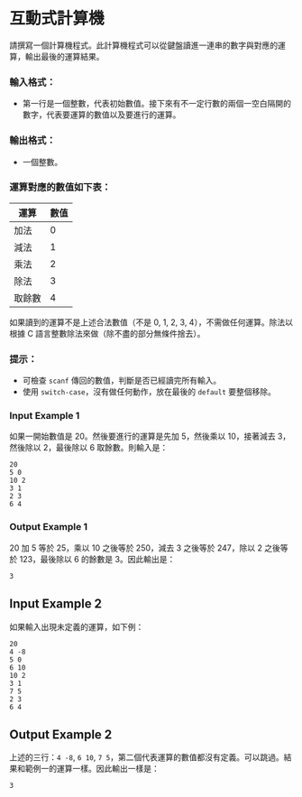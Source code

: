 # 互動式計算機

請撰寫一個計算機程式。此計算機程式可以從鍵盤讀進一連串的數字與對應的運算，輸出最後的運算結果。

### 輸入格式：
- 第一行是一個整數，代表初始數值。接下來有不一定行數的兩個一空白隔開的數字，代表要運算的數值以及要進行的運算。

### 輸出格式：
- 一個整數。

### 運算對應的數值如下表：

| 運算     | 數值 |
|----------|------|
| 加法     | 0    |
| 減法     | 1    |
| 乘法     | 2    |
| 除法     | 3    |
| 取餘數   | 4    |

如果讀到的運算不是上述合法數值（不是 0, 1, 2, 3, 4），不需做任何運算。除法以根據 C 語言整數除法來做（除不盡的部分無條件捨去）。

### 提示：
- 可檢查 `scanf` 傳回的數值，判斷是否已經讀完所有輸入。
- 使用 `switch-case`，沒有做任何動作，放在最後的 `default` 要整個移除。

### Input Example 1

如果一開始數值是 20。然後要進行的運算是先加 5，然後乘以 10，接著減去 3，然後除以 2，最後除以 6 取餘數。則輸入是：
```
20
5 0
10 2
3 1
2 3
6 4
```

### Output Example 1

20 加 5 等於 25，乘以 10 之後等於 250，減去 3 之後等於 247，除以 2 之後等於 123，最後除以 6 的餘數是 3。因此輸出是：

```
3
```

## Input Example 2

如果輸入出現未定義的運算，如下例：
```
20
4 -8
5 0
6 10
10 2
3 1
7 5
2 3
6 4
```
## Output Example 2

上述的三行：`4 -8`, `6 10`, `7 5`，第二個代表運算的數值都沒有定義。可以跳過。結果和範例一的運算一樣。因此輸出一樣是：
```
3
```

